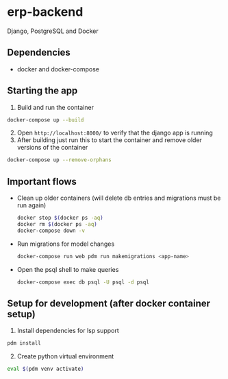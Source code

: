# erp-backend
Django, PostgreSQL and Docker

## Dependencies
- docker and docker-compose

## Starting the app
1. Build and run the container
  ```bash
  docker-compose up --build
  ```
2. Open `http://localhost:8000/` to verify that the django app is running
3. After building just run this to start the container and remove older versions of the container
  ```bash
  docker-compose up --remove-orphans
  ```
## Important flows

- Clean up older containers (will delete db entries and migrations must be run again)
  ```bash
  docker stop $(docker ps -aq)
  docker rm $(docker ps -aq)
  docker-compose down -v
  ```
- Run migrations for model changes
  ```bash
  docker-compose run web pdm run makemigrations <app-name>
  ```
- Open the psql shell to make queries
  ```bash
  docker-compose exec db psql -U psql -d psql
  ```

## Setup for development (after docker container setup)
1. Install dependencies for lsp support
  ```bash
  pdm install
  ```
2. Create python virtual environment
  ```bash
  eval $(pdm venv activate)
  ```
